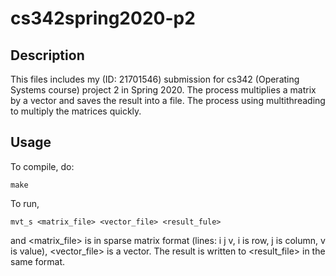 # cs342spring2020-p2
## Description

This files includes my (ID: 21701546) submission for cs342 (Operating Systems course) project 2 in Spring 2020. The process multiplies a matrix by a vector and saves the result into a file. The process using multithreading to multiply the matrices quickly.

## Usage
To compile, do:

```
make
```

To run,  

```
mvt_s <matrix_file> <vector_file> <result_fule>
```

and <matrix_file> is in sparse matrix format (lines: i j v, i is row, j is column, v is value), <vector_file> is a vector. The result is written to <result_file> in the same format.
